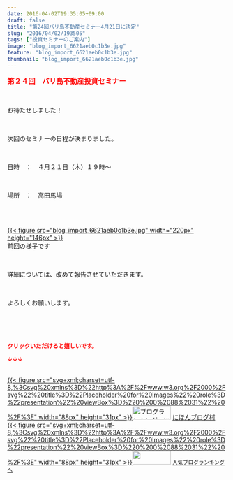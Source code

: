 ```yaml
---
date: 2016-04-02T19:35:05+09:00
draft: false
title: "第24回バリ島不動産セミナー4月21日に決定"
slug: "2016/04/02/193505"
tags: ["投資セミナーのご案内"]
image: "blog_import_6621aeb0c1b3e.jpg"
feature: "blog_import_6621aeb0c1b3e.jpg"
thumbnail: "blog_import_6621aeb0c1b3e.jpg"
---
```

<p><font color="#ff0000" size="3"><strong>第２４回　バリ島不動産投資セミナー</strong></font></p><br/><p>お待たせしました！</p><br/><p>次回のセミナーの日程が決まりました。</p><br/><p>日時　：　４月２１日（木）１９時～　　</p><br/><p>場所　：　高田馬場</p><br/><p><br/><a href="blog_import_6621aeb1db9e5.jpg">{{< figure src="blog_import_6621aeb0c1b3e.jpg" width="220px" height="146px" >}}</a> <br/>前回の様子です</p><br/><p>詳細については、改めて報告させていただきます。</p><br/><p>よろしくお願いします。</p><br/><br/><br/><p><font color="#ff0000" size="2"><strong>クリックいただけると嬉しいです。<br/></strong></font></p><p><font color="#ff0000" size="2"><strong>↓↓↓</strong></font></p><p><br/><a href="http://www.blogmura.com/ranking.html" target="_blank">{{< figure src="svg+xml;charset=utf-8,%3Csvg%20xmlns%3D%22http%3A%2F%2Fwww.w3.org%2F2000%2Fsvg%22%20title%3D%22Placeholder%20for%20Images%22%20role%3D%22presentation%22%20viewBox%3D%220%200%2088%2031%22%20%2F%3E" width="88px" height="31px" >}}<noscript><img border="0" alt="ブログランキング・にほんブログ村へ" src="https://img-proxy.blog-video.jp/images?url=http%3A%2F%2Fwww.blogmura.com%2Fimg%2Fwww88_31.gif" width="88" height="31"></noscript></a> <a href="http://www.blogmura.com/ranking.html" target="_blank">にほんブログ村</a> <br/><a title="人気ブログランキングへ" href="link.php?1804582">{{< figure src="svg+xml;charset=utf-8,%3Csvg%20xmlns%3D%22http%3A%2F%2Fwww.w3.org%2F2000%2Fsvg%22%20title%3D%22Placeholder%20for%20Images%22%20role%3D%22presentation%22%20viewBox%3D%220%200%2088%2031%22%20%2F%3E" width="88px" height="31px" >}}<noscript><img border="0" src="https://blog.with2.net/img/banner/banner_22.gif" width="88" height="31"></noscript></a> <a style="FONT-SIZE: 12px" href="link.php?1804582">人気ブログランキングへ</a> </p>

